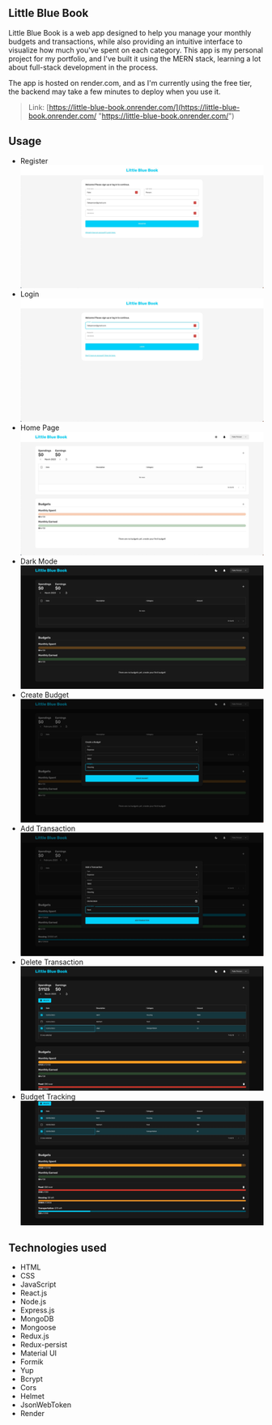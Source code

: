 ## Little Blue Book
Little Blue Book is a web app designed to help you manage your monthly budgets and transactions, while also providing an intuitive interface to visualize how much you've spent on each category. This app is my personal project for my portfolio, and I've built it using the MERN stack, learning a lot about full-stack development in the process.

The app is hosted on render.com, and as I'm currently using the free tier, the backend may take a few minutes to deploy when you use it.

> Link:
> [https://little-blue-book.onrender.com/](https://little-blue-book.onrender.com/
> "https://little-blue-book.onrender.com/")

## Usage
 - Register
 ![image of login page](https://github.com/HarryYu02/Budgeting-App/blob/main/screenshots/register.jpg?raw=true)
 - Login
 ![image of login page](https://github.com/HarryYu02/Budgeting-App/blob/main/screenshots/login.jpg?raw=true)
 - Home Page
 ![image of login page](https://github.com/HarryYu02/Budgeting-App/blob/main/screenshots/home.jpg?raw=true)
 - Dark Mode
 ![image of login page](https://github.com/HarryYu02/Budgeting-App/blob/main/screenshots/darkMode.jpg?raw=true)
 - Create Budget
 ![image of login page](https://github.com/HarryYu02/Budgeting-App/blob/main/screenshots/addBudget.jpg?raw=true)
 - Add Transaction
 ![image of login page](https://github.com/HarryYu02/Budgeting-App/blob/main/screenshots/addTransaction.jpg?raw=true)
 - Delete Transaction
 ![image of login page](https://github.com/HarryYu02/Budgeting-App/blob/main/screenshots/deleteTransaction.jpg?raw=true)
 - Budget Tracking
 ![image of login page](https://github.com/HarryYu02/Budgeting-App/blob/main/screenshots/budgetTracking.jpg?raw=true)

## Technologies used
 - HTML
 - CSS
 - JavaScript
 - React.js
 - Node.js
 - Express.js
 - MongoDB
 - Mongoose
 - Redux.js
 - Redux-persist
 - Material UI
 - Formik
 - Yup
 - Bcrypt
 - Cors
 - Helmet
 - JsonWebToken
 - Render

